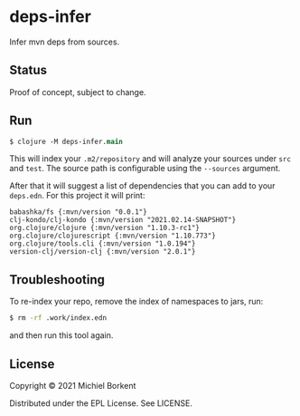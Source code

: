 # deps-infer

Infer mvn deps from sources.

## Status

Proof of concept, subject to change.

## Run

``` clojure
$ clojure -M deps-infer.main
```

This will index your `.m2/repository` and will analyze your sources under `src`
and `test`. The source path is configurable using the `--sources` argument.

After that it will suggest a list of dependencies that you can add to your
`deps.edn`. For this project it will print:

```
babashka/fs {:mvn/version "0.0.1"}
clj-kondo/clj-kondo {:mvn/version "2021.02.14-SNAPSHOT"}
org.clojure/clojure {:mvn/version "1.10.3-rc1"}
org.clojure/clojurescript {:mvn/version "1.10.773"}
org.clojure/tools.cli {:mvn/version "1.0.194"}
version-clj/version-clj {:mvn/version "2.0.1"}
```

## Troubleshooting

To re-index your repo, remove the index of namespaces to jars, run:

``` bash
$ rm -rf .work/index.edn
```

and then run this tool again.

## License

Copyright © 2021 Michiel Borkent

Distributed under the EPL License. See LICENSE.
